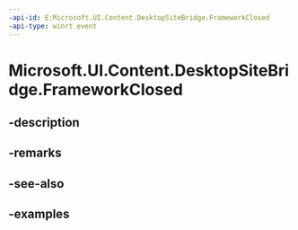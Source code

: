 ```yaml
---
-api-id: E:Microsoft.UI.Content.DesktopSiteBridge.FrameworkClosed
-api-type: winrt event
---
```


# Microsoft.UI.Content.DesktopSiteBridge.FrameworkClosed

<!--
public event Microsoft.UI.ClosableNotifierHandler FrameworkClosed;
-->


## -description

## -remarks

## -see-also

## -examples


